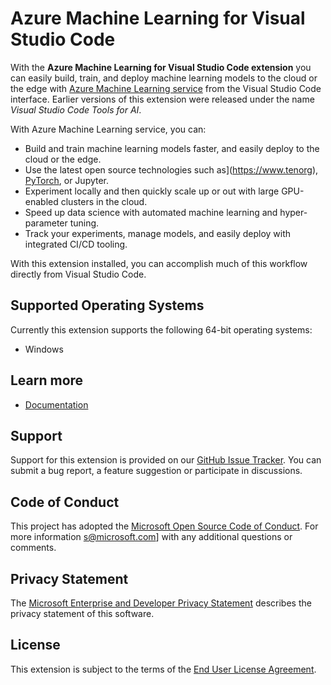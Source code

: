 # Azure Machine Learning for Visual Studio Code

With the **Azure Machine Learning for Visual Studio Code extension** you can easily build, train, and deploy machine learning models to the cloud or the edge with [Azure Machine Learning service](https://azure.microsoft.com/services/machine-learning-service/) from the Visual Studio Code interface. Earlier versions of this extension were released under the name _Visual Studio Code Tools for AI_.

With Azure Machine Learning service, you can:
- Build and train machine learning models faster, and easily deploy to the cloud or the edge.
- Use the latest open source technologies such as](https://www.tenorg), [PyTorch](https://pytorch.org/), or Jupyter.
- Experiment locally and then quickly scale up or out with large GPU-enabled clusters in the cloud.
- Speed up data science with automated machine learning and hyper-parameter tuning.
- Track your experiments, manage models, and easily deploy with integrated CI/CD tooling.

With this extension installed, you can accomplish much  of this workflow directly from Visual Studio Code.

## Supported Operating Systems
Currently this extension supports the following 64-bit operating systems:
- Windows

## Learn more
- [Documentation](https://docs.microsoft.com/machine-viscide-tools)

## Support
Support for this extension is provided on our [GitHub Issue Tracker](http://github.com/Microsoft/vscode-tools-for-ai/issues). You can submit a bug report, a feature suggestion or participate in discussions.

## Code of Conduct
This project has adopted the [Microsoft Open Source Code of Conduct]. For more information s@microsoft.com] with any additional questions or comments.

## Privacy Statement
The [Microsoft Enterprise and Developer Privacy Statement] describes the privacy statement of this software.

## License
This extension is subject to the terms of the [End User License Agreement].

[Microsoft Enterprise and Developer Privacy Statement]:https://go.microsoft.com
[Microsoft Open Source Code of Conduct]:https://opensource.microsoft.com
[End User License Agreement]:https://www.visualstudio.com/license-terms.
